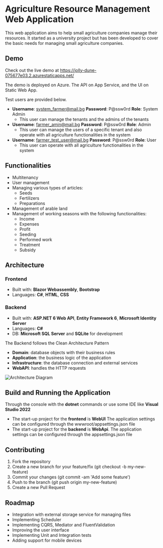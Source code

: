 # Agriculture Resource Management Web Application

This web application aims to help small agriculture companies manage their resources. It started as a university project but has been developed to cover the basic needs for managing small agriculture companies.

## Demo

Check out the live demo at https://jolly-dune-075677e03.2.azurestaticapps.net/

The demo is deployed on Azure. The API on App Service, and the UI on Static Web App.

Test users are provided below.

- **Username**: system_farmer@mail.bg **Password**: P@ssw0rd **Role**: System Admin
  - This user can manage the tenants and the admins of the tenants
- **Username**: farmer_amin@mail.bg **Password**: P@ssw0rd **Role**: Admin
  - This user can manage the users of a specific tenant and also operate with all agriculture functionalities in the system
- **Username**: farmer_test_user@mail.bg **Password**: P@ssw0rd **Role**: User
  - This user can operate with all agriculture functionalities in the system

## Functionalities

- Multitenancy
- User management
- Managing various types of articles:
  - Seeds
  - Fertilizers
  - Preparations
- Management of arable land
- Management of working seasons with the following functionalities:
  - Income
  - Expenses
  - Profit
  - Seeding
  - Performed work
  - Treatment
  - Subsidy

## Architecture

### Frontend

- Built with: **Blazor Webassembly**, **Bootstrap**
- Languages: **C#**, **HTML**, **CSS**

### Backend

- Built with: **ASP.NET 6 Web API**, **Entity Framework 6**, **Microsoft Identity Server**
- Languages: **C#**
- DB: **Microsoft SQL Server** and **SQLite** for development

The Backend follows the Clean Architecture Pattern

- **Domain**: database objects with their business rules
- **Application**: the business logic of the application
- **Infrastructure**: the database connection and external services
- **WebAPI**: handles the HTTP requests

![Architecture Diagram](https://netsharpdev.com/images/posts/shape.png)

## Build and Running the Application

Through the console with the **dotnet** commands or use some IDE like **Visual Studio 2022**

- The start-up project for the **frontend** is **WebUI** The application settings can be configured through the wwwroot/appsettings.json file
- The start-up project for the **backend** is **WebApi**. The application settings can be configured through the appsettings.json file

## Contributing

1. Fork the repository
2. Create a new branch for your feature/fix (git checkout -b my-new-feature)
3. Commit your changes (git commit -am 'Add some feature')
4. Push to the branch (git push origin my-new-feature)
5. Create a new Pull Request

## Roadmap

- Integration with external storage service for managing files 
- Implementing Scheduler
- Implementing CQRS, Mediator and FluentValidation
- Improving the user interface
- Implementing Unit and Integration tests
- Adding support for mobile devices

